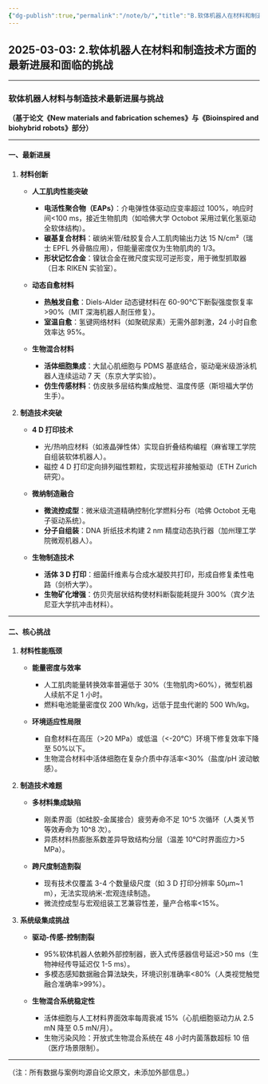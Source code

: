 ```yaml
---
{"dg-publish":true,"permalink":"/note/b/","title":"B.软体机器人在材料和制造技术方面的最新进展和面临的挑战"}
---
```


2025-03-03: 2.软体机器人在材料和制造技术方面的最新进展和面临的挑战
---

---

### 软体机器人材料与制造技术最新进展与挑战  
**（基于论文《New materials and fabrication schemes》与《Bioinspired and biohybrid robots》部分）**  

---

#### **一、最新进展**  
1. **材料创新**  
   - **人工肌肉性能突破**  
     - **电活性聚合物（EAPs）**：介电弹性体驱动应变率超过 100%，响应时间<100 ms，接近生物肌肉（如哈佛大学 Octobot 采用过氧化氢驱动全软体结构）。  
     - **碳基复合材料**：碳纳米管/硅胶复合人工肌肉输出力达 15 N/cm²（瑞士 EPFL 外骨骼应用），但能量密度仅为生物肌肉的 1/3。  
     - **形状记忆合金**：镍钛合金在微尺度实现可逆形变，用于微型抓取器（日本 RIKEN 实验室）。  

   - **动态自愈材料**  
     - **热触发自愈**：Diels-Alder 动态键材料在 60-90℃下断裂强度恢复率>90%（MIT 深海机器人耐压修复）。  
     - **室温自愈**：氢键网络材料（如聚硫尿素）无需外部刺激，24 小时自愈效率达 95%。  

   - **生物混合材料**  
     - **活体细胞集成**：大鼠心肌细胞与 PDMS 基底结合，驱动毫米级游泳机器人连续运动 7 天（东京大学实验）。  
     - **仿生传感材料**：仿皮肤多层结构集成触觉、温度传感（斯坦福大学仿生手）。  

2. **制造技术突破**  
   - **4 D 打印技术**  
     - 光/热响应材料（如液晶弹性体）实现自折叠结构编程（麻省理工学院自组装软体机器人）。  
     - 磁控 4 D 打印定向排列磁性颗粒，实现远程非接触驱动（ETH Zurich 研究）。  

   - **微纳制造融合**  
     - **微流控成型**：微米级流道精确控制化学燃料分布（哈佛 Octobot 无电子驱动系统）。  
     - **分子自组装**：DNA 折纸技术构建 2 nm 精度动态执行器（加州理工学院微观机器人）。  

   - **生物制造技术**  
     - **活体 3 D 打印**：细菌纤维素与合成水凝胶共打印，形成自修复柔性电路（剑桥大学）。  
     - **生物矿化增强**：仿贝壳层状结构使材料断裂能耗提升 300%（宾夕法尼亚大学抗冲击材料）。  

---

#### **二、核心挑战**  
1. **材料性能瓶颈**  
   - **能量密度与效率**  
     - 人工肌肉能量转换效率普遍低于 30%（生物肌肉>60%），微型机器人续航不足 1 小时。  
     - 燃料电池能量密度仅 200 Wh/kg，远低于昆虫代谢的 500 Wh/kg。  

   - **环境适应性局限**  
     - 自愈材料在高压（>20 MPa）或低温（<-20℃）环境下修复效率下降至 50%以下。  
     - 生物混合材料中活体细胞在复杂介质中存活率<30%（盐度/pH 波动敏感）。  

2. **制造技术难题**  
   - **多材料集成缺陷**  
     - 刚柔界面（如硅胶-金属接合）疲劳寿命不足 10^5 次循环（人类关节等效寿命为 10^8 次）。  
     - 异质材料热膨胀系数差异导致结构分层（温差 10℃时界面应力>5 MPa）。  

   - **跨尺度制造割裂**  
     - 现有技术仅覆盖 3-4 个数量级尺度（如 3 D 打印分辨率 50μm~1 m），无法实现纳米-宏观连续制造。  
     - 微流控成型与宏观组装工艺兼容性差，量产合格率<15%。  

3. **系统级集成挑战**  
   - **驱动-传感-控制割裂**  
     - 95%软体机器人依赖外部控制器，嵌入式传感器信号延迟>50 ms（生物神经传导延迟仅 1-5 ms）。  
     - 多模态感知数据融合算法缺失，环境识别准确率<80%（人类视觉触觉融合准确率>99%）。  

   - **生物混合系统稳定性**  
     - 活体细胞与人工材料界面效率每周衰减 15%（心肌细胞驱动力从 2.5 mN 降至 0.5 mN/月）。  
     - 生物污染风险：开放式生物混合系统在 48 小时内菌落数超标 10 倍（医疗场景限制）。  

--- 

（注：所有数据与案例均源自论文原文，未添加外部信息。）